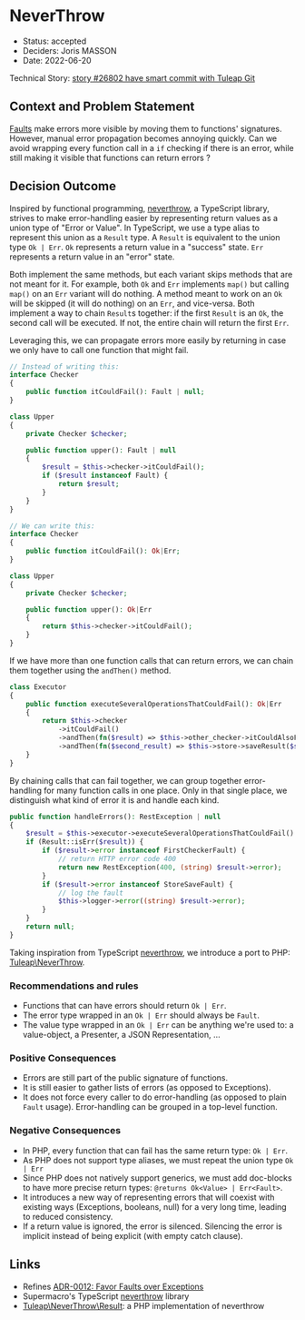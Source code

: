 # NeverThrow

* Status: accepted
* Deciders: Joris MASSON
* Date: 2022-06-20

Technical Story: [story #26802 have smart commit with Tuleap Git][1]

## Context and Problem Statement

[Faults][0] make errors more visible by moving them to functions' signatures. However, manual error propagation becomes annoying quickly. Can we avoid wrapping every function call in a `if` checking if there is an error, while still making it visible that functions can return errors ?

## Decision Outcome

Inspired by functional programming, [neverthrow][2], a TypeScript library, strives to make error-handling easier by representing return values as a union type of "Error or Value". In TypeScript, we use a type alias to represent this union as  a `Result` type. A `Result` is equivalent to the union type `Ok | Err`. `Ok` represents a return value in a "success" state. `Err` represents a return value in an "error" state.

Both implement the same methods, but each variant skips methods that are not meant for it. For example, both `Ok` and `Err` implements `map()` but calling `map()` on an `Err` variant will do nothing. A method meant to work on an `Ok` will be skipped (it will do nothing) on an `Err`, and vice-versa. Both implement a way to chain `Result`s together: if the first `Result` is an `Ok`, the second call will be executed. If not, the entire chain will return the first `Err`.

Leveraging this, we can propagate errors more easily by returning in case we only have to call one function that might fail.

```php
// Instead of writing this:
interface Checker
{
    public function itCouldFail(): Fault | null;
}

class Upper
{
    private Checker $checker;

    public function upper(): Fault | null
    {
        $result = $this->checker->itCouldFail();
        if ($result instanceof Fault) {
            return $result;
        }
    }
}
```
```php
// We can write this:
interface Checker
{
    public function itCouldFail(): Ok|Err;
}

class Upper
{
    private Checker $checker;

    public function upper(): Ok|Err
    {
        return $this->checker->itCouldFail();
    }
}
```

If we have more than one function calls that can return errors, we can chain them together using the `andThen()` method.

```php
class Executor
{
    public function executeSeveralOperationsThatCouldFail(): Ok|Err
    {
        return $this->checker
            ->itCouldFail()
            ->andThen(fn($result) => $this->other_checker->itCouldAlsoFail($result))
            ->andThen(fn($second_result) => $this->store->saveResult($second_result));
    }
}
```

By chaining calls that can fail together, we can group together error-handling for many function calls in one place. Only in that single place, we distinguish what kind of error it is and handle each kind.

```php
public function handleErrors(): RestException | null
{
    $result = $this->executor->executeSeveralOperationsThatCouldFail()
    if (Result::isErr($result)) {
        if ($result->error instanceof FirstCheckerFault) {
            // return HTTP error code 400
            return new RestException(400, (string) $result->error);
        }
        if ($result->error instanceof StoreSaveFault) {
            // log the fault
            $this->logger->error((string) $result->error);
        }
    }
    return null;
}
```

Taking inspiration from TypeScript [neverthrow][2], we introduce a port to PHP: [Tuleap\NeverThrow][3].

### Recommendations and rules

* Functions that can have errors should return `Ok | Err`.
* The error type wrapped in an `Ok | Err` should always be `Fault`.
* The value type wrapped in an `Ok | Err` can be anything we're used to: a value-object, a Presenter, a JSON Representation, …

### Positive Consequences

* Errors are still part of the public signature of functions.
* It is still easier to gather lists of errors (as opposed to Exceptions).
* It does not force every caller to do error-handling (as opposed to plain `Fault` usage). Error-handling can be grouped in a top-level function.

### Negative Consequences

* In PHP, every function that can fail has the same return type: `Ok | Err`.
* As PHP does not support type aliases, we must repeat the union type `Ok | Err`
* Since PHP does not natively support generics, we must add doc-blocks to have more precise return types: `@returns Ok<Value> | Err<Fault>`.
* It introduces a new way of representing errors that will coexist with existing ways (Exceptions, booleans, null) for a very long time, leading to reduced consistency.
* If a return value is ignored, the error is silenced. Silencing the error is implicit instead of being explicit (with empty catch clause).

## Links

* Refines [ADR-0012: Favor Faults over Exceptions][0]
* Supermacro's TypeScript [neverthrow][2] library
* [Tuleap\NeverThrow\Result][3]: a PHP implementation of neverthrow

[0]: 0012-faults-over-exceptions.md
[1]: https://tuleap.net/plugins/tracker/?aid=26802
[2]: https://github.com/supermacro/neverthrow
[3]: ../../src/common/NeverThrow/README.md
